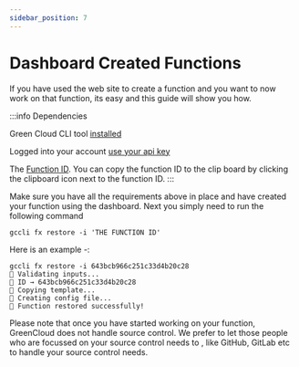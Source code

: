 ```yaml
---
sidebar_position: 7
---
```


# Dashboard Created Functions

If you have used the web site to create a function and you want to now work on that function, its easy and this guide will show you how.

:::info
Dependencies

Green Cloud CLI tool [installed](https://dl.greencloudcomputing.io/gccli)

Logged into your account [use your api key](https://app.greencloudcomputing.io/account) 

The [Function ID](https://app.greencloudcomputing.io/functions). You can copy the function ID to the clip board by clicking the clipboard icon next to the function ID.
:::

Make sure you have all the requirements above in place and have created your function using the dashboard. Next you simply need to run the following command

```
gccli fx restore -i 'THE FUNCTION ID'
```

Here is an example -:

```
gccli fx restore -i 643bcb966c251c33d4b20c28
👷 Validating inputs...
🔖 ID → 643bcb966c251c33d4b20c28
📄 Copying template...
📝 Creating config file...
🧬 Function restored successfully!
```

Please note that once you have started working on your function, GreenCloud does not handle source control. We prefer to let those people who are focussed on your source control needs to , like GitHub, GitLab etc to handle your source control needs. 